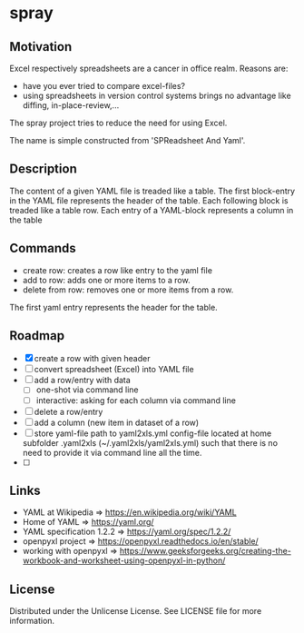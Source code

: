 spray
=====

Motivation
----------

Excel respectively spreadsheets are a cancer in office realm.
Reasons are:

- have you ever tried to compare excel-files?
- using spreadsheets in version control systems brings no advantage like diffing, in-place-review,...

The spray project tries to reduce the need for using Excel.

The name is simple constructed from 'SPReadsheet And Yaml'.

Description
-----------

The content of a given YAML file is treaded like a table.
The first block-entry in the YAML file represents the header of the table.
Each following block is treaded like a table row.
Each entry of a YAML-block represents a column in the table

Commands
--------

- create row: creates a row like entry to the yaml file
- add to row: adds one or more items to a row.
- delete from row: removes one or more items from a row.

The first yaml entry represents the header for the table.

Roadmap
-------

- [x] create a row with given header
- [ ] convert spreadsheet (Excel) into YAML file
- [ ] add a row/entry with data
  - [ ] one-shot via command line
  - [ ] interactive: asking for each column via command line
- [ ] delete a row/entry
- [ ] add a column (new item in dataset of a row)
- [ ] store yaml-file path to yaml2xls.yml config-file located at home subfolder .yaml2xls (~/.yaml2xls/yaml2xls.yml) such that there is no need to provide it via command line all the time.
- [ ]

Links
-----

- YAML at Wikipedia => https://en.wikipedia.org/wiki/YAML
- Home of YAML => https://yaml.org/
- YAML specification 1.2.2 => https://yaml.org/spec/1.2.2/
- openpyxl project => https://openpyxl.readthedocs.io/en/stable/
- working with openpyxl => https://www.geeksforgeeks.org/creating-the-workbook-and-worksheet-using-openpyxl-in-python/

License
-------

Distributed under the Unlicense License. See LICENSE file for more information.
